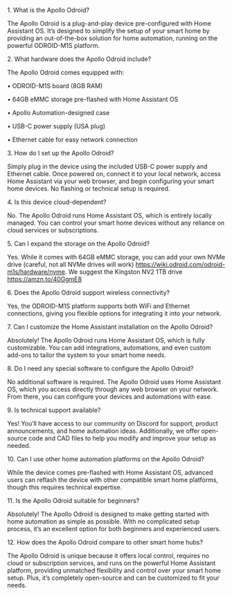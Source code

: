 1\. What is the Apollo Odroid?

The Apollo Odroid is a plug-and-play device pre-configured with Home Assistant OS. It’s designed to simplify the setup of your smart home by providing an out-of-the-box solution for home automation, running on the powerful ODROID-M1S platform.

2\. What hardware does the Apollo Odroid include?

The Apollo Odroid comes equipped with:

•	ODROID-M1S board (8GB RAM)

•	64GB eMMC storage pre-flashed with Home Assistant OS

•	Apollo Automation-designed case

•	USB-C power supply (USA plug)

•	Ethernet cable for easy network connection

3\. How do I set up the Apollo Odroid?

Simply plug in the device using the included USB-C power supply and Ethernet cable. Once powered on, connect it to your local network, access Home Assistant via your web browser, and begin configuring your smart home devices. No flashing or technical setup is required.

4\. Is this device cloud-dependent?

No. The Apollo Odroid runs Home Assistant OS, which is entirely locally managed. You can control your smart home devices without any reliance on cloud services or subscriptions.

5\. Can I expand the storage on the Apollo Odroid?

Yes. While it comes with 64GB eMMC storage, you can add your own NVMe drive (careful, not all NVMe drives will work) https://wiki.odroid.com/odroid-m1s/hardware/nvme. We suggest the Kingston NV2 1TB drive https://amzn.to/40GgmE8

6\. Does the Apollo Odroid support wireless connectivity?

Yes, the ODROID-M1S platform supports both WiFi and Ethernet connections, giving you flexible options for integrating it into your network.

7\. Can I customize the Home Assistant installation on the Apollo Odroid?

Absolutely! The Apollo Odroid runs Home Assistant OS, which is fully customizable. You can add integrations, automations, and even custom add-ons to tailor the system to your smart home needs.

8\. Do I need any special software to configure the Apollo Odroid?

No additional software is required. The Apollo Odroid uses Home Assistant OS, which you access directly through any web browser on your network. From there, you can configure your devices and automations with ease.

9\. Is technical support available?

Yes! You’ll have access to our community on Discord for support, product announcements, and home automation ideas. Additionally, we offer open-source code and CAD files to help you modify and improve your setup as needed.

10\. Can I use other home automation platforms on the Apollo Odroid?

While the device comes pre-flashed with Home Assistant OS, advanced users can reflash the device with other compatible smart home platforms, though this requires technical expertise.

11\. Is the Apollo Odroid suitable for beginners?

Absolutely! The Apollo Odroid is designed to make getting started with home automation as simple as possible. With no complicated setup process, it’s an excellent option for both beginners and experienced users.

12\. How does the Apollo Odroid compare to other smart home hubs?

The Apollo Odroid is unique because it offers local control, requires no cloud or subscription services, and runs on the powerful Home Assistant platform, providing unmatched flexibility and control over your smart home setup. Plus, it’s completely open-source and can be customized to fit your needs.